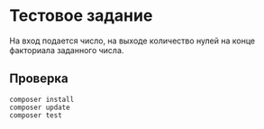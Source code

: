 # Тестовое задание

На вход подается число, на выходе количество нулей на конце факториала заданного числа.

## Проверка

```
composer install
composer update
composer test